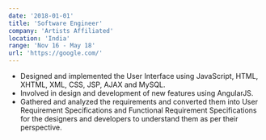 ```yaml
---
date: '2018-01-01'
title: 'Software Engineer'
company: 'Artists Affiliated'
location: 'India'
range: 'Nov 16 - May 18'
url: 'https://google.com/'
---
```


- Designed and implemented the User Interface using JavaScript, HTML, XHTML, XML, CSS, JSP, AJAX and MySQL.
- Involved in design and development of new features using AngularJS.
- Gathered and analyzed the requirements and converted them into User Requirement Specifications and Functional Requirement Specifications for the designers and developers to understand them as per their perspective.
